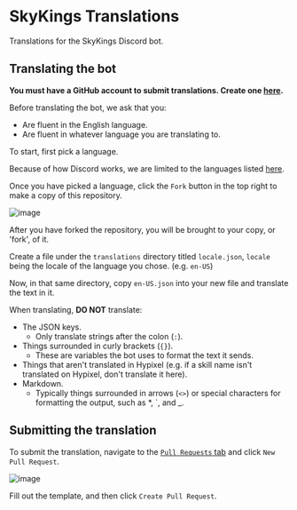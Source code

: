 # SkyKings Translations

Translations for the SkyKings Discord bot.

## Translating the bot

**You must have a GitHub account to submit translations. Create one [here](https://github.com/signup).**

Before translating the bot, we ask that you:
- Are fluent in the English language.
- Are fluent in whatever language you are translating to.

To start, first pick a language. 

Because of how Discord works, we are limited to the languages listed [here](https://discord.com/developers/docs/reference#locales).

Once you have picked a language, click the `Fork` button in the top right to make a copy of this repository.

![image](https://user-images.githubusercontent.com/49261529/180373224-1e582f8d-923a-4b3d-89c0-d41bf2381829.png)

After you have forked the repository, you will be brought to your copy, or 'fork', of it.

Create a file under the `translations` directory titled `locale.json`, `locale` being the locale of the language you chose. (e.g. `en-US`)

Now, in that same directory, copy `en-US.json` into your new file and translate the text in it.

When translating, **DO NOT** translate:
- The JSON keys.
    - Only translate strings after the colon (`:`).
- Things surrounded in curly brackets (`{}`).
    - These are variables the bot uses to format the text it sends.
- Things that aren't translated in Hypixel (e.g. if a skill name isn't translated on Hypixel, don't translate it here).
- Markdown.
    - Typically things surrounded in arrows (`<>`) or special characters for formatting the output, such as \*, \`, and \_.
    
## Submitting the translation

To submit the translation, navigate to the [`Pull Requests` tab](https://github.com/SkyKings-Guild/translations/pulls) and click `New Pull Request`.

![image](https://user-images.githubusercontent.com/49261529/180374143-8bf78d31-0511-4ec5-b7fd-4628b2733874.png)

Fill out the template, and then click `Create Pull Request`.
